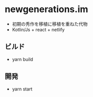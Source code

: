 # newgenerations.im
  - 初期の秀作を移植に移植を重ねた代物
  - Kotlin/Js + react + netlify

## ビルド
  - yarn build

## 開発
  - yarn start